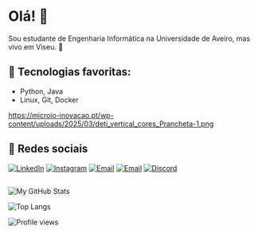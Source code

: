 # Olá! 👋

Sou estudante de Engenharia Informática na Universidade de Aveiro, mas vivo em Viseu. 📍  

## 🔧 Tecnologias favoritas:
- Python, Java
- Linux, Git, Docker

https://microio-inovacao.pt/wp-content/uploads/2025/03/deti_vertical_cores_Prancheta-1.png


## 📲 Redes sociais
[![LinkedIn](https://img.shields.io/badge/LinkedIn-blue?logo=linkedin&logoColor=white)](https://linkedin.com/in/diogo-oliveira-0b834226a)
[![Instagram](https://img.shields.io/badge/Instagram-red?logo=instagram&logoColor=white)](https://instagram.com/azon.25)
[![Email](https://img.shields.io/badge/Email-darkgreen?logo=gmail&logoColor=white)](diogo.l.oliveira@ua.pt)
[![Email](https://img.shields.io/badge/Email-darkgreen?logo=gmail&logoColor=white)](diogoliveira1510@gmail.com)
[![Discord](https://img.shields.io/badge/Discord-%237289DA?logo=discord&logoColor=white)](https://discord.com/users/azon7230)


##
![My GitHub Stats](https://github-readme-stats.vercel.app/api?username=AzoN2525&show_icons=true&theme=radical)

![Top Langs](https://github-readme-stats.vercel.app/api/top-langs/?username=AzoN2525&layout=compact&theme=radical)

![Profile views](https://komarev.com/ghpvc/?username=AzoN2525&color=blue)
##
